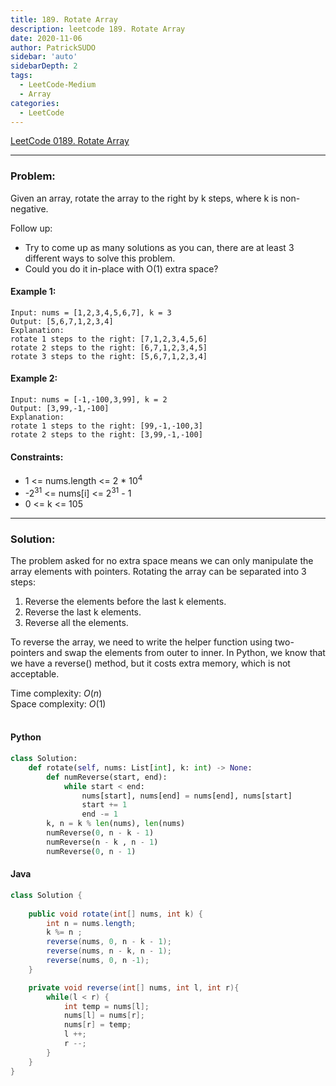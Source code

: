 ```yaml
---
title: 189. Rotate Array
description: leetcode 189. Rotate Array
date: 2020-11-06
author: PatrickSUDO
sidebar: 'auto'
sidebarDepth: 2
tags: 
  - LeetCode-Medium
  - Array
categories:
  - LeetCode
---
```

[LeetCode 0189. Rotate Array](https://leetcode.com/problems/rotate-array/)

---
### Problem: <br/>

Given an array, rotate the array to the right by k steps, where k is non-negative.

Follow up:

- Try to come up as many solutions as you can, there are at least 3 different ways to solve this problem.
- Could you do it in-place with O(1) extra space?

#### Example 1:

    Input: nums = [1,2,3,4,5,6,7], k = 3
    Output: [5,6,7,1,2,3,4]
    Explanation:
    rotate 1 steps to the right: [7,1,2,3,4,5,6]
    rotate 2 steps to the right: [6,7,1,2,3,4,5]
    rotate 3 steps to the right: [5,6,7,1,2,3,4]

#### Example 2:

    Input: nums = [-1,-100,3,99], k = 2
    Output: [3,99,-1,-100]
    Explanation: 
    rotate 1 steps to the right: [99,-1,-100,3]
    rotate 2 steps to the right: [3,99,-1,-100]

#### Constraints:
- 1 <= nums.length <= 2 * 10<sup>4</sup>
- -2<sup>31</sup> <= nums[i] <= 2<sup>31</sup> - 1
- 0 <= k <= 105     


---
### Solution: <br/>
The problem asked for no extra space means we can only manipulate the array elements with pointers. Rotating the array can be separated into 3 steps:
1. Reverse the elements before the last k elements.
2. Reverse the last k elements.
3. Reverse all the elements.

To reverse the array, we need to write the helper function using two-pointers and swap the elements from outer to inner. In Python, we know that we have a reverse() method, but it costs extra memory, which is not acceptable.


Time complexity: $O(n)$</br>
Space complexity: $O(1)$ 
</br>
</br>

#### Python
```python
class Solution:
    def rotate(self, nums: List[int], k: int) -> None:
        def numReverse(start, end):
            while start < end:
                nums[start], nums[end] = nums[end], nums[start]
                start += 1
                end -= 1
        k, n = k % len(nums), len(nums)         
        numReverse(0, n - k - 1)
        numReverse(n - k , n - 1)
        numReverse(0, n - 1)
```

#### Java
```java
class Solution {
    
    public void rotate(int[] nums, int k) {
        int n = nums.length;
        k %= n ; 
        reverse(nums, 0, n - k - 1);
        reverse(nums, n - k, n - 1);
        reverse(nums, 0, n -1);
    }

    private void reverse(int[] nums, int l, int r){
        while(l < r) {
            int temp = nums[l];
            nums[l] = nums[r];
            nums[r] = temp;
            l ++;
            r --;
        }
    }
}
```
<Disqus shortname="patricksudo" />